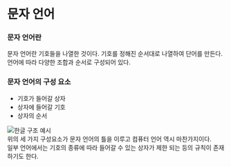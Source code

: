 # 문자 언어

### 문자 언어란
문자 언어란 기호들을 나열한 것이다. 기호를 정해진 순서대로 나열하여 단어를 만든다. 언어에 따라 다양한 조합과 순서로 구성되어 있다. 
  
  
### 문자 언어의 구성 요소
- 기호가 들어갈 상자
- 상자에 들어갈 기호
- 상자의 순서

![한글 구조 예시](https://user-images.githubusercontent.com/91672778/167243502-e7f201bb-ea07-449d-bffa-c6f66932646e.jpeg)  
위의 세 가지 구성요소가 문자 언어의 틀을 이루고 컴퓨터 언어 역시 마찬가지이다.  
일부 언어에서는 기호의 종류에 따라 들어갈 수 있는 상자가 제한 되는 등의 규칙이 존재하기도 한다.
